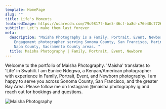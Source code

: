 ```yaml
---
template: HomePage
slug: ""
title: Life's Moments
featuredImage: https://ucarecdn.com/79c9817f-6ae5-46cf-ba8d-c76e48c77269/
subtitle: Let's make them last forever
meta:
  description: "Maisha Photography is a Family, Portrait, Event, Newborn,
    Engagement photographer serving Sonoma County, San Francisco, Marin County,
    Napa County, Sacramento County areas. "
  title: Maisha Photography | Family, Portrait, Event, Newborn
---
```

Welcome to the portfolio of Maisha Photography. 'Maisha' translates to 'Life' in Swahili. I am Eunice Ndegwa, a Kenyan/American photographer with experience in Family, Portrait, Event, and Newborn photography. I am happy to serve you across Sonoma County, San Francisco, and the greater Bay Area. Please follow me on Instagram @maisha.photography.ig and reach out for bookings and questions. 

![Maisha Photography](https://ucarecdn.com/b71f804f-85d6-4151-b014-172573988d1a/ "Eunice Ndegwa of Maisha Photography")